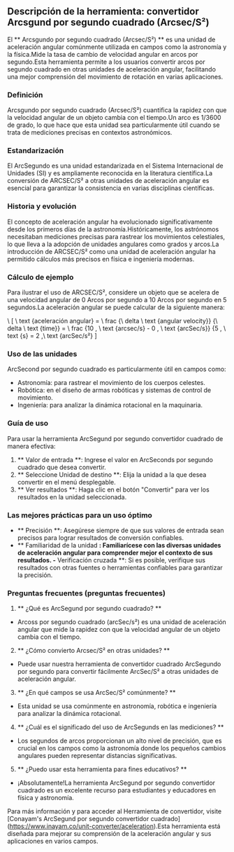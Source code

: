 ## Descripción de la herramienta: convertidor Arcsgund por segundo cuadrado (Arcsec/S²)

El ** Arcsgundo por segundo cuadrado (Arcsec/S²) ** es una unidad de aceleración angular comúnmente utilizada en campos como la astronomía y la física.Mide la tasa de cambio de velocidad angular en arcos por segundo.Esta herramienta permite a los usuarios convertir arcos por segundo cuadrado en otras unidades de aceleración angular, facilitando una mejor comprensión del movimiento de rotación en varias aplicaciones.

### Definición

Arcsgundo por segundo cuadrado (Arcsec/S²) cuantifica la rapidez con que la velocidad angular de un objeto cambia con el tiempo.Un arco es 1/3600 de grado, lo que hace que esta unidad sea particularmente útil cuando se trata de mediciones precisas en contextos astronómicos.

### Estandarización

El ArcSegundo es una unidad estandarizada en el Sistema Internacional de Unidades (SI) y es ampliamente reconocida en la literatura científica.La conversión de ARCSEC/S² a otras unidades de aceleración angular es esencial para garantizar la consistencia en varias disciplinas científicas.

### Historia y evolución

El concepto de aceleración angular ha evolucionado significativamente desde los primeros días de la astronomía.Históricamente, los astrónomos necesitaban mediciones precisas para rastrear los movimientos celestiales, lo que lleva a la adopción de unidades angulares como grados y arcos.La introducción de ARCSEC/S² como una unidad de aceleración angular ha permitido cálculos más precisos en física e ingeniería modernas.

### Cálculo de ejemplo

Para ilustrar el uso de ARCSEC/S², considere un objeto que se acelera de una velocidad angular de 0 Arcos por segundo a 10 Arcos por segundo en 5 segundos.La aceleración angular se puede calcular de la siguiente manera:

\ [
\ text {aceleración angular} = \ frac {\ delta \ text {angular velocity}} {\ delta \ text {time}} = \ frac {10 \, \ text {arcsec/s} - 0 \, \ text {arcSec/s}} {5 \, \ text {s} = 2 \,\ text {arcSec/s²}
\]

### Uso de las unidades

ArcSecond por segundo cuadrado es particularmente útil en campos como:

- Astronomía: para rastrear el movimiento de los cuerpos celestes.
- Robótica: en el diseño de armas robóticas y sistemas de control de movimiento.
- Ingeniería: para analizar la dinámica rotacional en la maquinaria.

### Guía de uso

Para usar la herramienta ArcSegund por segundo convertidor cuadrado de manera efectiva:

1. ** Valor de entrada **: Ingrese el valor en ArcSeconds por segundo cuadrado que desea convertir.
2. ** Seleccione Unidad de destino **: Elija la unidad a la que desea convertir en el menú desplegable.
3. ** Ver resultados **: Haga clic en el botón "Convertir" para ver los resultados en la unidad seleccionada.

### Las mejores prácticas para un uso óptimo

- ** Precisión **: Asegúrese siempre de que sus valores de entrada sean precisos para lograr resultados de conversión confiables.
- ** Familiaridad de la unidad **: Familiarícese con las diversas unidades de aceleración angular para comprender mejor el contexto de sus resultados.
-** Verificación cruzada **: Si es posible, verifique sus resultados con otras fuentes o herramientas confiables para garantizar la precisión.

### Preguntas frecuentes (preguntas frecuentes)

1. ** ¿Qué es ArcSegund por segundo cuadrado? **
- Arcoss por segundo cuadrado (arcSec/s²) es una unidad de aceleración angular que mide la rapidez con que la velocidad angular de un objeto cambia con el tiempo.

2. ** ¿Cómo convierto Arcsec/S² en otras unidades? **
- Puede usar nuestra herramienta de convertidor cuadrado ArcSegundo por segundo para convertir fácilmente ArcSec/S² a otras unidades de aceleración angular.

3. ** ¿En qué campos se usa ArcSec/S² comúnmente? **
- Esta unidad se usa comúnmente en astronomía, robótica e ingeniería para analizar la dinámica rotacional.

4. ** ¿Cuál es el significado del uso de ArcSegunds en las mediciones? **
- Los segundos de arcos proporcionan un alto nivel de precisión, que es crucial en los campos como la astronomía donde los pequeños cambios angulares pueden representar distancias significativas.

5. ** ¿Puedo usar esta herramienta para fines educativos? **
- ¡Absolutamente!La herramienta ArcSegund por segundo convertidor cuadrado es un excelente recurso para estudiantes y educadores en física y astronomía.

Para más información y para acceder al Herramienta de convertidor, visite [Conayam's ArcSegund por segundo convertidor cuadrado] (https://www.inayam.co/unit-converter/aceleration).Esta herramienta está diseñada para mejorar su comprensión de la aceleración angular y sus aplicaciones en varios campos.
